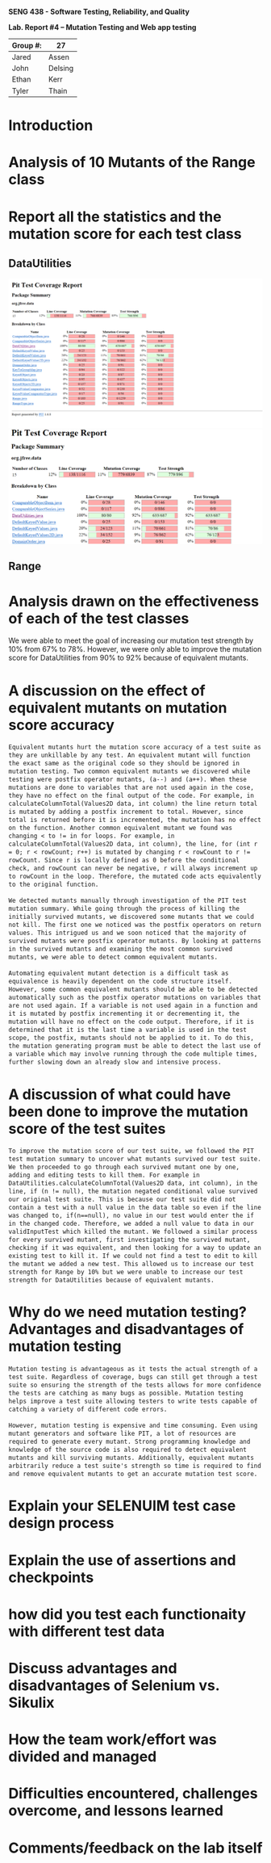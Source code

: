 **SENG 438 - Software Testing, Reliability, and Quality**

**Lab. Report \#4 – Mutation Testing and Web app testing**

| Group \#: | 27      |
| --------- | ------- |
| Jared     | Assen   |
| John      | Delsing |
| Ethan     | Kerr    |
| Tyler     | Thain   |

# Introduction


# Analysis of 10 Mutants of the Range class 

# Report all the statistics and the mutation score for each test class

## DataUtilities 

![Before Assignment 4](MutationStatistics/DataUtilitiesBefore.png "Before Assignment 4")
![After Assignment 4](MutationStatistics/DataUtilitiesAfter.png "After Assignment 4")

## Range



# Analysis drawn on the effectiveness of each of the test classes
We were able to meet the goal of increasing our mutation test strength by 10% from 67% to 78%. However, we were only able to improve the mutation score for DataUtilities from 90% to 92% because of equivalent mutants.

# A discussion on the effect of equivalent mutants on mutation score accuracy
	Equivalent mutants hurt the mutation score accuracy of a test suite as they are unkillable by any test. An equivalent mutant will function the exact same as the original code so they should be ignored in mutation testing. Two common equivalent mutants we discovered while testing were postfix operator mutants, (a--) and (a++). When these mutations are done to variables that are not used again in the cose, they have no effect on the final output of the code. For example, in calculateColumnTotal(Values2D data, int column) the line return total is mutated by adding a postfix increment to total. However, since total is returned before it is incremented, the mutation has no effect on the function. Another common equivalent mutant we found was changing < to != in for loops. For example, in calculateColumnTotal(Values2D data, int column), the line, for (int r = 0; r < rowCount; r++) is mutated by changing r < rowCount to r != rowCount. Since r is locally defined as 0 before the conditional check, and rowCount can never be negative, r will always increment up to rowCount in the loop. Therefore, the mutated code acts equivalently to the original function. 

	We detected mutants manually through investigation of the PIT test mutation summary. While going through the process of killing the initially survived mutants, we discovered some mutants that we could not kill. The first one we noticed was the postfix operators on return values. This intrigued us and we soon noticed that the majority of survived mutants were postfix operator mutants. By looking at patterns in the survived mutants and examining the most common survived mutants, we were able to detect common equivalent mutants.  

	Automating equivalent mutant detection is a difficult task as equivalence is heavily dependent on the code structure itself. However, some common equivalent mutants should be able to be detected automatically such as the postfix operator mutations on variables that are not used again. If a variable is not used again in a function and it is mutated by postfix incrementing it or decrementing it, the mutation will have no effect on the code output. Therefore, if it is determined that it is the last time a variable is used in the test scope, the postfix, mutants should not be applied to it. To do this, the mutation generating program must be able to detect the last use of a variable which may involve running through the code multiple times, further slowing down an already slow and intensive process.

# A discussion of what could have been done to improve the mutation score of the test suites
	To improve the mutation score of our test suite, we followed the PIT test mutation summary to uncover what mutants survived our test suite. We then proceeded to go through each survived mutant one by one, adding and editing tests to kill them. For example in DataUtilities.calculateColumnTotal(Values2D data, int column), in the line, if (n != null), the mutation negated conditional value survived our original test suite. This is because our test suite did not contain a test with a null value in the data table so even if the line was changed to, if(n==null), no value in our test would enter the if in the changed code. Therefore, we added a null value to data in our validInputTest which killed the mutant. We followed a similar process for every survived mutant, first investigating the survived mutant, checking if it was equivalent, and then looking for a way to update an existing test to kill it. If we could not find a test to edit to kill the mutant we added a new test. This allowed us to increase our test strength for Range by 10% but we were unable to increase our test strength for DataUtilities because of equivalent mutants.

# Why do we need mutation testing? Advantages and disadvantages of mutation testing
	Mutation testing is advantageous as it tests the actual strength of a test suite. Regardless of coverage, bugs can still get through a test suite so ensuring the strength of the tests allows for more confidence the tests are catching as many bugs as possible. Mutation testing helps improve a test suite allowing testers to write tests capable of catching a variety of different code errors. 

	However, mutation testing is expensive and time consuming. Even using mutant generators and software like PIT, a lot of resources are required to generate every mutant. Strong programming knowledge and knowledge of the source code is also required to detect equivalent mutants and kill surviving mutants. Additionally, equivalent mutants arbitrarily reduce a test suite's strength so time is required to find and remove equivalent mutants to get an accurate mutation test score. 

# Explain your SELENUIM test case design process

# Explain the use of assertions and checkpoints

# how did you test each functionaity with different test data

# Discuss advantages and disadvantages of Selenium vs. Sikulix

# How the team work/effort was divided and managed


# Difficulties encountered, challenges overcome, and lessons learned

# Comments/feedback on the lab itself
